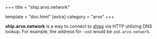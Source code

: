 +++
title = "ship.arvo.network"

template = "doc.html"
[extra]
category = "arvo"
+++

**ship.arvo.network** is a way to connect to [ships](../ship) via HTTP utilizing DNS lookup. For example, the address for `~zod` would be `zod.arvo.network`. 
